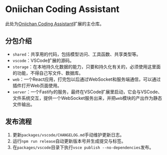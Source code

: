 # Oniichan Coding Assistant

此处为[Oniichan Coding Assistant](https://marketplace.visualstudio.com/items?itemName=otakustay.oniichan)扩展的主仓库。

## 分包介绍

- `shared`：共享用的代码，包括模型访问、工具函数、共享类型等。
- `vscode`：VSCode扩展的源码。
- `storage`：在本地持久化数据的能力，只要和持久化有关的，必须使用这里面的功能，不得自己写文件、数据库。
- `web`：一个React应用，打完包以后通过WebSocket和服务端通信，可以通过插件打开Web页面使用。
- `server`：一个Fastify的服务，最终在VSCode扩展里启动，它会与VSCode、文件系统交互，提供一个WebSocket服务出来，并把`web`模块的产出作为静态文件输出。

## 发布流程

1. 更新`packages/vscode/CHANGELOG.md`手动维护更新日志。
2. 运行`npm run release`自动更新版本号并生成提交与标签。
3. 在`packages/vscode`目录下执行`vsce publish --no-dependencies`发布。
